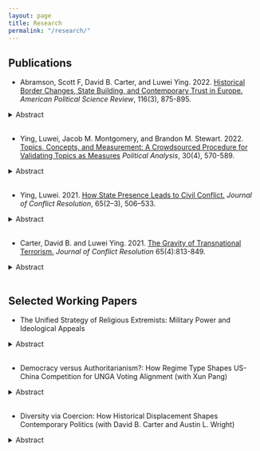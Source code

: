 ```yaml
---
layout: page
title: Research
permalink: "/research/"
---
```


## Publications
* Abramson, Scott F, David B. Carter, and Luwei Ying. 2022. <a href="http://ow.ly/pmZe50Iczcj">Historical Border Changes, State Building, and Contemporary Trust in Europe.</a> <i>American Political Science Review</i>, 116(3), 875-895.
<details><summary>Abstract</summary>
<p>
Political borders profoundly influence outcomes central to international politics. Accordingly, a growing literature shows that historical boundaries affect important macro-outcomes such as patterns of interstate disputes and trade. To explain these findings, existing theories posit that borders have persistent effects on individual-level behavior, but the literature lacks empirical evidence of such effects. Combining spatial data on centuries of border changes in Europe with a wide range of contemporary survey evidence, we show that historical border changes have persistent effects on two of the most politically significant aspects of behavior: individuals’ political and social trust. We demonstrate that in areas where borders frequently changed, individuals are, on average, less trusting of others as well as their governments. We argue that this occurs because border changes disrupt historical state-building processes and limit the formation of interpersonal social networks, which leads to lower levels of trust.
</p>
</details><br />

* Ying, Luwei, Jacob M. Montgomery, and Brandon M. Stewart. 2022. <a href="https://www.cambridge.org/core/journals/political-analysis/article/abs/topics-concepts-and-measurement-a-crowdsourced-procedure-for-validating-topics-as-measures/F28DC93AFD4C8DE63CC235BC6D684257?utm_source=hootsuite&utm_medium=twitter&utm_campaign=PAN_Sep21">Topics, Concepts, and Measurement: A Crowdsourced Procedure for Validating Topics as Measures</a> <i>Political Analysis</i>, 30(4), 570-589.
<details><summary>Abstract</summary>
<p>
Topic models, as developed in computer science, are effective tools for exploring andsummarizing large document collections. When applied in social science research, how-ever, they are commonly used for measurement, a task that requires careful validationto ensure that the model outputs actually capture the desired concept of interest. Inthis paper, we review current practices for topic validation in the field and show thatextensive model validation is increasingly rare, or at least not systematically reported.To supplement current practices, we refine an existing crowd-sourcing method for validating topic quality (Chang et al., 2009) and go on to create new procedures forvalidating conceptual labels provided by the researcher. We illustrate our method withan analysis of Facebook posts by U.S. Senators and provide software and guidance forresearchers wishing to validate their own topic models. While tailored,  case-specificvalidation exercises will always be best, we aim to improve standard practices by providing general-purpose tools to validate topics as measures
</p>
</details><br />

* Ying, Luwei. 2021. <a href="https://journals.sagepub.com/doi/full/10.1177/0022002720957063?casa_token=kfz-mJJwKWcAAAAA%3A-xRUGfJDKm8-Yv_c0GRJma7E6v0PiI4AINnLUMR6F03GR9xNwwRyeBzhtLgGpTUHKdKyo9r6f8r3">How State Presence Leads to Civil Conflict.</a> <i>Journal of Conflict Resolution</i>, 65(2–3), 506–533.
<details><summary>Abstract</summary>
<p>
Political scientists and policy-makers have long argued that state weakness leads to civil confl ict while enhancing state power helps prevent violence. Why, then, has increased state capacity worldwide recently coincided with more civil conflicts? This study argues that enhanced state presence at the sub-national level -- a symptom of growing state capacity -- may induce violent resistance from the established non-state powers such as local leaders and communities in the short term. Empirically, I conduct two analyses, one at the province level and the other at the ethnic group level. To measure state presence, I use accuracy of census data in the first analysis and global ground transportation data in the second analysis. Results demonstrate that increased state presence triggers civil conflict, particularly in the first five years of such increasing state presence, and this effect is stronger in remote and ethnically heterogeneous regions. Evidence also suggests that ethnic groups settled in peripheral regions are prominent resisters to state penetration. This paper thus expands prior understanding of the role of state power in civil conflicts.
</p>
</details><br />

* Carter, David B. and Luwei Ying. 2021. <a href="https://journals.sagepub.com/doi/full/10.1177/0022002720967444?casa_token=6AtnpSzs3LcAAAAA%3AM7lba8sJ36FANLPKHnKfdGBRCvRpXWZceGHQG-O6aXWf_K7C3Hxnn7u0ttc9hGooegtsFfqlKwcW">The Gravity of Transnational Terrorism.</a> <i>Journal of Conflict Resolution</i> 65(4):813-849.
<details><summary>Abstract</summary>
<p>
Transnational terrorism is an inherently international phenomenon as it involves attacks where the perpetrators are from a different country than the victims. Accordingly, a growing literature explains patterns in transnational attacks with a focus on international variables, for example, the presence of a border wall or alliance patterns. Despite the importance of the topic, no common empirical framework with theoretical basis has emerged to analyze the flows of transnational attacks. We propose that recent versions of the structural gravity model of transnational flows, long the workhorse model in trade economics, can be modified to provide a theoretically motivated model of the flows of transnational terrorist attacks among countries. The gravity model provides several empirical advantages for the study of international variables and transnational terrorism, for example, recent specifications allow the researcher to estimate count models that condition out all time-varying country-level confounders with fixed effects. This facilitates sidestepping the typical problem that any international variables associated with transnational flows are often correlated with omitted or imprecisely measured domestic factors, which draws their estimates into question. Moreover, we demonstrate that the structural gravity model does a much better job in predicting outcomes, particularly when multiple attacks flow across borders.
</p>
</details><br />

<!-- +## Invited to Revise and Resubmit or Under Review+ -->
<!-- +## Under Review+ -->


## Selected Working Papers

* The Unified Strategy of Religious Extremists: Military Power and Ideological Appeals
<details><summary>Abstract</summary>
<p>
Religious extremism is the dominant ideology among contemporary violent non-state actors. However, we know little about religious extremists' strategy in making ideological appeals. This paper studies jihadi groups' ideology as reflected in propaganda and shows that these groups shift on a "religious vs. secular"  spectrum according to the wax and wane of their military power. Weaker groups must prioritize their core fanatic believers and foreground a more radical religious ideal, while stronger groups seek broader support from more moderate individuals and thus pitch themselves more secularly. I illustrate this dynamic with an original database of 84 magazines published regularly by 38 jihadi groups from 1984 to 2019. Further, I leverage approximately 6 million tweets from 21 thousand ISIS-related accounts in 2015 to examine the jihadists' mobilization efforts regarding different audiences. Overall, in sharp contrast to the prevailing view that radical jihadi ideology and violence are bound together, I demonstrate that groups rhetorically emphasize religion when they carry out fewer attacks.
</p>
</details><br />

* Democracy versus Authoritarianism?: How Regime Type Shapes US-China Competition for UNGA Voting Alignment (with Xun Pang)
<details><summary>Abstract</summary>
<p>
The foreign policy division between democratic and authoritarian countries is one of the most studied cleavages in international politics, and the current discussion centers on whether the great power competition between the United States and China divides the world along regime lines. This paper focuses on the US-China competition in forming voting alignments in the United Nations General Assembly and disentangles the effects of regime type on actions, preferences, and strategic calculations of the rival powers and developing countries. We develop a formal model to theorize the competition and convert the game into a Bayesian statistical estimator. Empirical evidence suggests that the US-China competition increases the democracy/authoritarianism voting cleavage. States' regime-oriented voting or vote-buying choices, however, are not driven by their sincere preferences but by differential strategies shaped by regime type. These findings shed light on the nature of the US-China competition and its implications for the world order.
</p>
</details><br />

* Diversity via Coercion: How Historical Displacement Shapes Contemporary Politics (with David B. Carter and Austin L. Wright)
<details><summary>Abstract</summary>
<p>
Coercive mass-scale population relocation is a prominent historical feature of state-building. Regimes move racial, ethnic, or linguistic groups through various means but the most common political dynamic underlying displacement is intent: consolidation of political control. We evaluate the long-run consequences of mass-scale displacement leveraging a historical episode in Afghanistan: the relocation of Pashtun communities during the rule of Emir Abd-al Rahman. This relocation effort was intended to extend the political authority of the Pashtun majority in areas of ethnic diversity in the north. Using historical records, we reconstruct the map of relocated tribes and leverage novel, microlevel survey data on more than 80,000 subjects to study how contemporary attitudes towards the central government, the Taliban, and identity salience differ across co-ethnic communities separated by the Emir's state-building effort more than a century ago. Contrary to prior work, we find that relocated Pashtuns are more critical of the central government <i>and</i> the Taliban yet are more likely to identify as Afghans (relative their ethnic or tribal affiliation). These results survive a battery of robustness checks and clarify the long-run political consequences of mass-scale resettlement in a highly relevant political context. 
</p>
</details><br />
